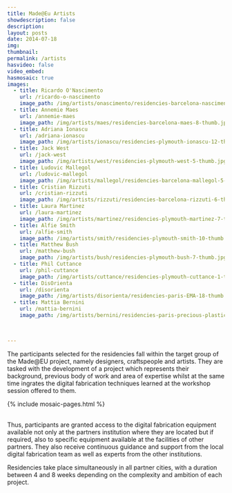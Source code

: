 ```yaml
---
title: Made@Eu Artists
showdescription: false
description: 
layout: posts
date: 2014-07-18
img: 
thumbnail: 
permalink: /artists
hasvideo: false
video_embed: 
hasmosaic: true  
images:
  - title: Ricardo O'Nascimento  
    url: /ricardo-o-nascimento 
    image_path: /img/artists/onascimento/residencies-barcelona-nascimento-thumb.jpg 
  - title: Annemie Maes 
    url: /annemie-maes
    image_path: /img/artists/maes/residencies-barcelona-maes-8-thumb.jpg
  - title: Adriana Ionascu 
    url: /adriana-ionascu 
    image_path: /img/artists/ionascu/residencies-plymouth-ionascu-12-thumb.jpg
  - title: Jack West
    url: /jack-west
    image_path: /img/artists/west/residencies-plymouth-west-5-thumb.jpg
  - title: Ludovic Mallegol
    url: /ludovic-mallegol
    image_path: /img/artists/mallegol/residencies-barcelona-mallegol-5-thumb.jpg 
  - title: Cristian Rizzuti
    url: /cristian-rizzuti 
    image_path: /img/artists/rizzuti/residencies-barcelona-rizzuti-6-thumb.jpg
  - title: Laura Martinez
    url: /laura-martinez 
    image_path: /img/artists/martinez/residencies-plymouth-martinez-7-thumb.jpg
  - title: Alfie Smith 
    url: /alfie-smith 
    image_path: /img/artists/smith/residencies-plymouth-smith-10-thumb.jpg
  - title: Matthew Bush
    url: /matthew-bush  
    image_path: /img/artists/bush/residencies-plymouth-bush-7-thumb.jpg  
  - title: Phil Cuttance
    url: /phil-cuttance   
    image_path: /img/artists/cuttance/residencies-plymouth-cuttance-1-thumb.jpg
  - title: DisOrienta 
    url: /disorienta
    image_path: /img/artists/disorienta/residencies-paris-EMA-18-thumb.jpg 
  - title: Mattia Bernini
    url: /mattia-bernini
    image_path: /img/artists/bernini/residencies-paris-precious-plastic-10-thumb.jpg 
  
                                     

---
```

The participants selected for the residencies fall within the target group of the Made@EU project, namely designers, craftspeople and artists. They are tasked with the development of a project which represents their background, previous body of work and area of expertise whilst at the same time ingrates the digital fabrication techniques learned at the workshop session offered to them.

{% include mosaic-pages.html %}

<br>
Thus, participants are granted access to the digital fabrication equipment available not only at the partners institution where they are located but if required, also to specific equipment available at the facilities of other partners. They also receive continuous guidance and support from the local digital fabrication team as well as experts from the other institutions.

Residencies take place simultaneously in all partner cities, with a duration between 4 and 8 weeks depending on the complexity and ambition of each project.  



